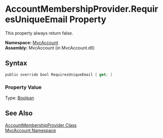 AccountMembershipProvider.RequiresUniqueEmail Property
======================================================
This property always return false.

**Namespace:** [MvcAccount][1]  
**Assembly:** MvcAccount (in MvcAccount.dll)

Syntax
------

```csharp
public override bool RequiresUniqueEmail { get; }
```

### Property Value
Type: [Boolean][2]

See Also
--------
[AccountMembershipProvider Class][3]  
[MvcAccount Namespace][1]  

[1]: ../README.md
[2]: http://msdn2.microsoft.com/en-us/library/a28wyd50
[3]: README.md